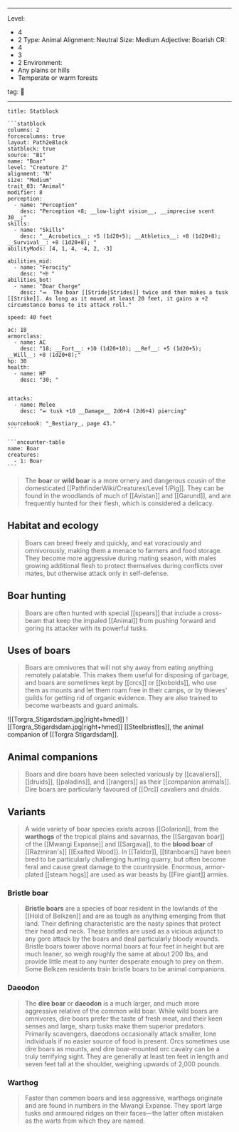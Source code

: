 
---

Level:
- 4
- 2
Type: Animal
Alignment: Neutral
Size: Medium
Adjective: Boarish
CR:
- 4
- 3
- 2
Environment:
- Any plains or hills
- Temperate or warm forests

tag: 👹

---


````ad-info
title: Statblock

```statblock
columns: 2
forcecolumns: true
layout: Path2eBlock
statblock: true
source: "B1"
name: "Boar"
level: "Creature 2"
alignment: "N"
size: "Medium"
trait_03: "Animal"
modifier: 8
perception:
  - name: "Perception"
    desc: "Perception +8; __low-light vision__, __imprecise scent 30__;"
skills:
  - name: "Skills"
    desc: "__Acrobatics__: +5 (1d20+5); __Athletics__: +8 (1d20+8); __Survival__: +8 (1d20+8); "
abilityMods: [4, 1, 4, -4, 2, -3]

abilities_mid:
  - name: "Ferocity"
    desc: "⬲ "
abilities_bot:
  - name: "Boar Charge"
    desc: "⬺  The boar [[Stride|Strides]] twice and then makes a tusk [[Strike]]. As long as it moved at least 20 feet, it gains a +2 circumstance bonus to its attack roll."

speed: 40 feet

ac: 18
armorclass:
  - name: AC
    desc: "18; __Fort__: +10 (1d20+10); __Ref__: +5 (1d20+5); __Will__: +8 (1d20+8);"
hp: 30
health:
  - name: HP
    desc: "30; "


attacks:
  - name: Melee
    desc: "⬻ tusk +10 __Damage__ 2d6+4 (2d6+4) piercing"

sourcebook: "_Bestiary_, page 43."
```

```encounter-table
name: Boar
creatures:
  - 1: Boar
```

````



>  The **boar** or **wild boar** is a more ornery and dangerous cousin of the domesticated [[PathfinderWiki/Creatures/Level 1/Pig]]. They can be found in the woodlands of much of [[Avistan]] and [[Garund]], and are frequently hunted for their flesh, which is considered a delicacy.



## Habitat and ecology

>  Boars can breed freely and quickly, and eat voraciously and omnivorously, making them a menace to farmers and food storage. They become more aggressive during mating season, with males growing additional flesh to protect themselves during conflicts over mates, but otherwise attack only in self-defense.


## Boar hunting

>  Boars are often hunted with special [[spears]] that include a cross-beam that keep the impaled [[Animal]] from pushing forward and goring its attacker with its powerful tusks.


## Uses of boars

>  Boars are omnivores that will not shy away from eating anything remotely palatable. This makes them useful for disposing of garbage, and boars are sometimes kept by [[orcs]] or [[kobolds]], who use them as mounts and let them roam free in their camps, or by thieves' guilds for getting rid of organic evidence. They are also trained to become warbeasts and guard animals.

![[Torgra_Stigardsdam.jpg|right+hmed]] 
 ![[Torgra_Stigardsdam.jpg|right+hmed]] 
[[Steelbristles]], the animal companion of [[Torgra Stigardsdam]].

## Animal companions

>  Boars and dire boars have been selected variously by [[cavaliers]], [[druids]], [[paladins]], and [[rangers]] as their [[companion animals]]. Dire boars are particularly favoured of [[Orc]] cavaliers and druids.


## Variants

>  A wide variety of boar species exists across [[Golarion]], from the **warthogs** of the tropical plains and savannas, the [[Sargavan boar]] of the [[Mwangi Expanse]] and [[Sargava]], to the **blood boar** of [[Razmiran's]] [[Exalted Wood]]. In [[Taldor]], [[titanboars]] have been bred to be particularly challenging hunting quarry, but often become feral and cause great damage to the countryside. Enormous, armor-plated [[steam hogs]] are used as war beasts by [[Fire giant]] armies.


### Bristle boar


>  **Bristle boars** are a species of boar resident in the lowlands of the [[Hold of Belkzen]] and are as tough as anything emerging from that land. Their defining characteristic are the nasty spines that protect their head and neck. These bristles are used as a vicious adjunct to any gore attack by the boars and deal particularly bloody wounds. Bristle boars tower above normal boars at four feet in height but are much leaner, so weigh roughly the same at about 200 lbs, and provide little meat to any hunter desperate enough to prey on them. Some Belkzen residents train bristle boars to be animal companions.


### Daeodon


>  The **dire boar** or **daeodon** is a much larger, and much more aggressive relative of the common wild boar. While wild boars are omnivores, dire boars prefer the taste of fresh meat, and their keen senses and large, sharp tusks make them superior predators. Primarily scavengers, daeodons occasionally attack smaller, lone individuals if no easier source of food is present. Orcs sometimes use dire boars as mounts, and dire boar-mounted orc cavalry can be a truly terrifying sight. They are generally at least ten feet in length and seven feet tall at the shoulder, weighing upwards of 2,000 pounds.


### Warthog

>  Faster than common boars and less aggressive, warthogs originate and are found in numbers in the Mwangi Expanse. They sport large tusks and armoured ridges on their faces—the latter often mistaken as the warts from which they are named.








